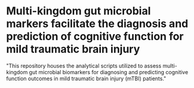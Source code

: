 # Multi-kingdom gut microbial markers facilitate the diagnosis and prediction of cognitive function for mild traumatic brain injury

"This repository houses the analytical scripts utilized to assess multi-kingdom gut microbial biomarkers for diagnosing and predicting cognitive function outcomes in mild traumatic brain injury (mTBI) patients."
